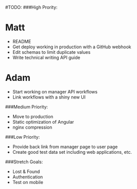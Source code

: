 #TODO:
###High Prority:
# Matt
* README
* Get deploy working in production with a GitHub webhook
* Edit schemas to limit duplicate values
* Write technical writing API guide

# Adam
* Start working on manager API workflows
* Link workflows with a shiny new UI

###Medium Priority:
* Move to production
* Static optimization of Angular
* nginx compression

###Low Priority:
* Provide back link from manager page to user page
* Create good test data set including web applications, etc.

###Stretch Goals:
* Lost & Found
* Authentication
* Test on mobile



